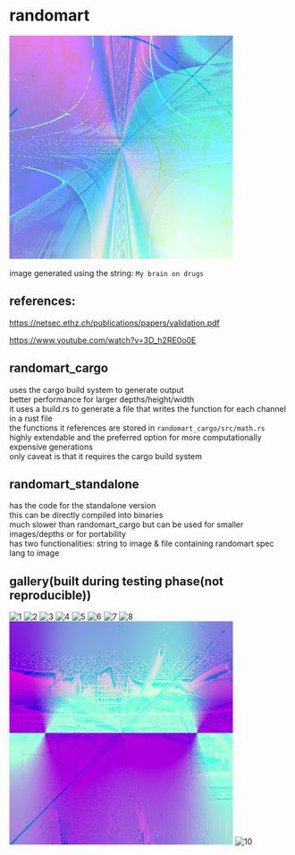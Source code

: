 # randomart
![image from randomart](./data/images/My_brain_on_drugs.png)

image generated using the string: `My brain on drugs`

## references:
https://netsec.ethz.ch/publications/papers/validation.pdf

https://www.youtube.com/watch?v=3D_h2RE0o0E

## randomart_cargo
uses the cargo build system to generate output\
better performance for larger depths/height/width\
it uses a build.rs to generate a file that writes the function for each channel in a rust file\
the functions it references are stored in `randomart_cargo/src/math.rs`\
highly extendable and the preferred option for more computationally expensive generations\
only caveat is that it requires the cargo build system

## randomart_standalone
has the code for the standalone version\
this can be directly compiled into binaries\
much slower than randomart_cargo but can be used for smaller images/depths or for portability\
has two functionalities: string to image & file containing randomart spec lang to image

## gallery(built during testing phase(not reproducible))
![1](./data/images/141120240040.png)
![2](./data/images/141120240053.png)
![3](./data/images/141120240010.png)
![4](./data/images/131120242325.png)
![5](./data/images/141120240017.png)
![6](./data/images/141120242253.png)
![7](./data/images/141120242217.png)
![8](./data/images/spiderman.png)
![9](./data/images/spiderman_1.png)
![10](./data/images/spiderman3.png)
